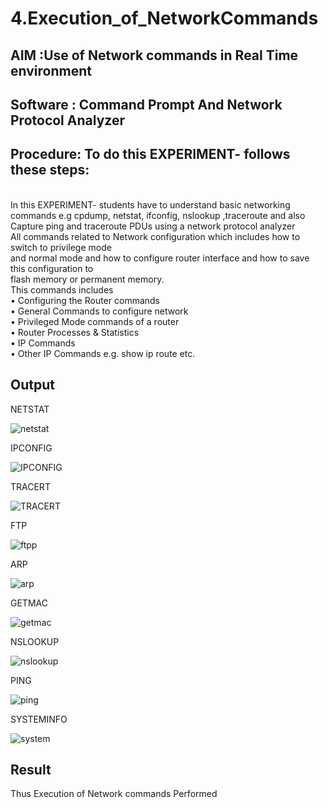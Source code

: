 # 4.Execution_of_NetworkCommands
## AIM :Use of Network commands in Real Time environment
## Software : Command Prompt And Network Protocol Analyzer
## Procedure: To do this EXPERIMENT- follows these steps:
<BR>
In this EXPERIMENT- students have to understand basic networking commands e.g cpdump, netstat, ifconfig, nslookup ,traceroute and also Capture ping and traceroute PDUs using a network protocol analyzer 
<BR>
All commands related to Network configuration which includes how to switch to privilege mode
<BR>
and normal mode and how to configure router interface and how to save this configuration to
<BR>
flash memory or permanent memory.
<BR>
This commands includes
<BR>
• Configuring the Router commands
<BR>
• General Commands to configure network
<BR>
• Privileged Mode commands of a router 
<BR>
• Router Processes & Statistics
<BR>
• IP Commands
<BR>
• Other IP Commands e.g. show ip route etc.
<BR>

## Output

NETSTAT

![netstat](https://github.com/user-attachments/assets/013ff5e7-2575-4486-b570-4f0c07b92fe0)


IPCONFIG

![IPCONFIG](https://github.com/user-attachments/assets/c7179948-0c5c-4d26-b0f2-0510b9c40a76)


TRACERT

![TRACERT](https://github.com/user-attachments/assets/20b2c9af-654c-426e-a913-cba27cdae91f)

FTP

![ftpp](https://github.com/user-attachments/assets/17ba78a8-1009-425b-a57f-846bc4a4056f)


ARP

![arp](https://github.com/user-attachments/assets/5b1278f0-d11e-4cb4-b2e8-03cd7f0cc779)


GETMAC

![getmac](https://github.com/user-attachments/assets/192b1a00-0bd0-44fd-aaa4-2a76500adc11)

NSLOOKUP

![nslookup](https://github.com/user-attachments/assets/4e544469-f556-40a8-a293-0a950cd46832)

PING

![ping](https://github.com/user-attachments/assets/3536801b-c826-413d-a23d-e6c263933abe)

SYSTEMINFO

![system](https://github.com/user-attachments/assets/fe10eda6-19c8-4336-8b2e-d469e19e51be)



## Result
Thus Execution of Network commands Performed 
